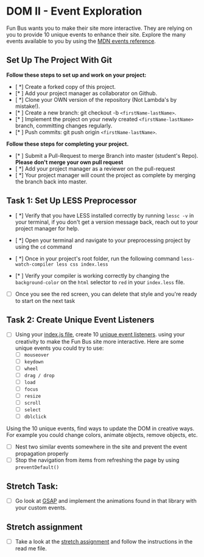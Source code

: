 # DOM II - Event Exploration

Fun Bus wants you to make their site more interactive. They are relying on you to provide 10 unique events to enhance their site. Explore the many events available to you by using the [MDN events reference](https://developer.mozilla.org/en-US/docs/Web/Events).

## Set Up The Project With Git

**Follow these steps to set up and work on your project:**

* [ *] Create a forked copy of this project.
* [* ] Add your project manager as collaborator on Github.
* [ *] Clone your OWN version of the repository (Not Lambda's by mistake!).
* [* ] Create a new branch: git checkout -b `<firstName-lastName>`.
* [* ] Implement the project on your newly created `<firstName-lastName>` branch, committing changes regularly.
* [* ] Push commits: git push origin `<firstName-lastName>`.

**Follow these steps for completing your project.**

* [* ] Submit a Pull-Request to merge <firstName-lastName> Branch into master (student's  Repo). **Please don't merge your own pull request**
* [ *] Add your project manager as a reviewer on the pull-request
* [ *] Your project manager will count the project as complete by merging the branch back into master.

## Task 1: Set Up LESS Preprocessor

* [ *] Verify that you have LESS installed correctly by running `lessc -v` in your terminal, if you don't get a version message back, reach out to your project manager for help.

* [ *] Open your terminal and navigate to your preprocessing project by using the `cd` command

* [ *] Once in your project's root folder, run the following command `less-watch-compiler less css index.less`

* [* ] Verify your compiler is working correctly by changing the `background-color` on the `html` selector to `red` in your `index.less` file.

* [ ] Once you see the red screen, you can delete that style and you're ready to start on the next task

## Task 2: Create Unique Event Listeners

* [ ] Using your [index.js file](js/index.js), create 10 [unique event listeners](https://developer.mozilla.org/en-US/docs/Web/Events). using your creativity to make the Fun Bus site more interactive.  Here are some unique events you could try to use: 
	* [ ] `mouseover`
	* [ ] `keydown`
	* [ ] `wheel`
	* [ ] `drag / drop`
	* [ ] `load`
	* [ ] `focus`
	* [ ] `resize`
	* [ ] `scroll`
	* [ ] `select`
	* [ ] `dblclick`

Using the 10 unique events, find ways to update the DOM in creative ways. For example you could change colors, animate objects, remove objects, etc.

* [ ] Nest two similar events somewhere in the site and prevent the event propagation properly
* [ ] Stop the navigation from items from refreshing the page by using `preventDefault()`

## Stretch Task:

* [ ] Go look at [GSAP](https://greensock.com/) and implement the animations found in that library with your custom events.

## Stretch assignment

* [ ] Take a look at the [stretch assignment](stretch-assignment) and follow the instructions in the read me file.